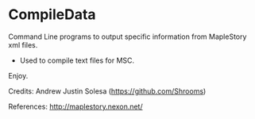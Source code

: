 CompileData
===========

Command Line programs to output specific information from MapleStory xml files.

- Used to compile text files for MSC.

Enjoy.

Credits: Andrew Justin Solesa (https://github.com/Shrooms)

References: http://maplestory.nexon.net/
